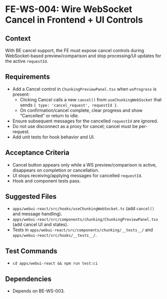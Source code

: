# FE-WS-004: Wire WebSocket Cancel in Frontend + UI Controls

## Context
With BE cancel support, the FE must expose cancel controls during WebSocket-based preview/comparison and stop processing/UI updates for the active `requestId`.

## Requirements
- Add a Cancel control in `ChunkingPreviewPanel.tsx` when `wsProgress` is present:
  - Clicking Cancel calls a new `cancel()` from `useChunkingWebSocket` that sends `{ type: 'cancel_request', requestId }`.
  - On confirmation/cancel complete, clear progress and show “Cancelled” or return to idle.
- Ensure subsequent messages for the cancelled `requestId` are ignored.
- Do not use disconnect as a proxy for cancel; cancel must be per-request.
- Add unit tests for hook behavior and UI.

## Acceptance Criteria
- Cancel button appears only while a WS preview/comparison is active, disappears on completion or cancellation.
- UI stops receiving/applying messages for cancelled `requestId`.
- Hook and component tests pass.

## Suggested Files
- `apps/webui-react/src/hooks/useChunkingWebSocket.ts` (add `cancel()` and message handling).
- `apps/webui-react/src/components/chunking/ChunkingPreviewPanel.tsx` (add cancel UI and states).
- Tests in `apps/webui-react/src/components/chunking/__tests__/` and `apps/webui-react/src/hooks/__tests__/`.

## Test Commands
- `cd apps/webui-react && npm run test:ci`

## Dependencies
- Depends on BE-WS-003.
